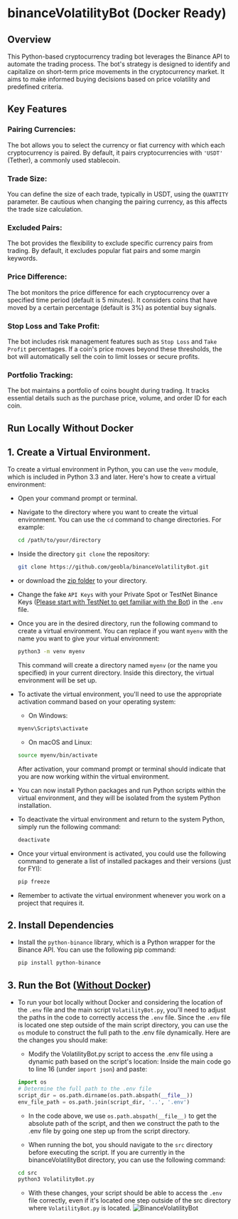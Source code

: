 # binanceVolatilityBot (Docker Ready)

## Overview
This Python-based cryptocurrency trading bot leverages the Binance API to automate the trading process. The bot's strategy is designed to identify and capitalize on short-term price movements in the cryptocurrency market. It aims to make informed buying decisions based on price volatility and predefined criteria.

## Key Features

### Pairing Currencies: 
The bot allows you to select the currency or fiat currency with which each cryptocurrency is paired. By default, it pairs cryptocurrencies with `'USDT'` (Tether), a commonly used stablecoin.

### Trade Size: 
You can define the size of each trade, typically in USDT, using the `QUANTITY` parameter. Be cautious when changing the pairing currency, as this affects the trade size calculation.

### Excluded Pairs: 
The bot provides the flexibility to exclude specific currency pairs from trading. By default, it excludes popular fiat pairs and some margin keywords.

### Price Difference: 
The bot monitors the price difference for each cryptocurrency over a specified time period (default is 5 minutes). It considers coins that have moved by a certain percentage (default is 3%) as potential buy signals.

### Stop Loss and Take Profit: 
The bot includes risk management features such as `Stop Loss` and `Take Profit` percentages. If a coin's price moves beyond these thresholds, the bot will automatically sell the coin to limit losses or secure profits.

### Portfolio Tracking: 
The bot maintains a portfolio of coins bought during trading. It tracks essential details such as the purchase price, volume, and order ID for each coin.

## Run Locally Without Docker

## 1. Create a Virtual Environment. 
   
To create a virtual environment in Python, you can use the <code>venv</code> module, which is included in Python 3.3 and later. Here's how to create a virtual environment:
- Open your command prompt or terminal.
- Navigate to the directory where you want to create the virtual environment.
  You can use the `cd` command to change directories.
  For example:
  ```bash
  cd /path/to/your/directory
  ```
- Inside the directory `git clone` the repository:
  ```bash
  git clone https://github.com/geobla/binanceVolatilityBot.git
  ```
- or download the [zip folder](https://github.com/geobla/binanceVolatilityBot/archive/refs/heads/main.zip) to your directory.
- Change the fake `API Keys` with your Private Spot or TestNet Binance Keys (<ins>Please start with TestNet to get familiar with the Bot</ins>) in the `.env` file.
- Once you are in the desired directory, run the following command to create a virtual environment.
  You can replace if you want <code>myenv</code> with the name you want to give your virtual environment:
  ```bash
  python3 -m venv myenv
  ```
  This command will create a directory named <code>myenv</code> (or the name you specified) in your current directory.
  Inside this directory, the virtual environment will be set up.

- To activate the virtual environment, you'll need to use the appropriate activation command based on your operating system:
  - On Windows:
  ```bash
  myenv\Scripts\activate
  ```
  - On macOS and Linux:
  ```bash
  source myenv/bin/activate
  ```
  After activation, your command prompt or terminal should indicate that you are now working within the virtual environment.

- You can now install Python packages and run Python scripts within the virtual environment, and they will be isolated from the system Python installation.

- To deactivate the virtual environment and return to the system Python, simply run the following command:
  ```bash
  deactivate
  ```
- Once your virtual environment is activated, you could use the following command to generate a list of installed packages and their versions (just for FYI):
  ```bash
  pip freeze
  ```  
- Remember to activate the virtual environment whenever you work on a project that requires it.

## 2. Install Dependencies

- Install the <code>python-binance</code> library, which is a Python wrapper for the Binance API. You can use the following pip command:
  
  ```bash
  pip install python-binance
  ```
## 3. Run the Bot (<ins>Without Docker</ins>)

- To run your bot locally without Docker and considering the location of the `.env` file and the main script `VolatilityBot.py`, you'll need to adjust the paths in the code to correctly access the `.env` file. Since the `.env` file is located one step outside of the main script directory, you can use the `os` module to construct the full path to the .env file dynamically. Here are the changes you should make:
  
   - Modify the VolatilityBot.py script to access the .env file using a dynamic path based on the script's location:
     Inside the main code go to line 16 (under `import json`) and paste:
  ```python
  import os
  # Determine the full path to the .env file
  script_dir = os.path.dirname(os.path.abspath(__file__))
  env_file_path = os.path.join(script_dir, '..', '.env')
  ```
   - In the code above, we use `os.path.abspath(__file__)` to get the absolute path of the script, and then we construct the path to the .env file by going one step up from the script directory.

   - When running the bot, you should navigate to the `src` directory before executing the script. If you are currently in the binanceVolatilityBot directory, you can use the following command:
  ```bash
  cd src
  python3 VolatilityBot.py
  ```
  - With these changes, your script should be able to access the `.env` file correctly, even if it's located one step outside of the src directory where 
    `VolatilityBot.py` is located.
![BinanceVolatilityBot](https://github.com/geobla/binanceVolatilityBot/assets/99928380/f8fb6175-755b-4955-a2ad-588e3a3d10ed)
